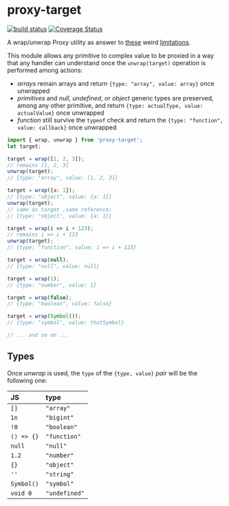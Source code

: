 # proxy-target

[![build status](https://github.com/WebReflection/proxy-target/actions/workflows/node.js.yml/badge.svg)](https://github.com/WebReflection/proxy-target/actions) [![Coverage Status](https://coveralls.io/repos/github/WebReflection/proxy-target/badge.svg?branch=main)](https://coveralls.io/github/WebReflection/proxy-target?branch=main)

A wrap/unwrap Proxy utility as answer to [these](https://es.discourse.group/t/the-array-isarray-shenanigans/1745) weird [limitations](https://es.discourse.group/t/proxy-drilling-once-again/1850).

This module allows any primitive to complex value to be proxied in a way that any handler can understand once the `unwrap(target)` operation is performed among actions:

  * *arrays* remain arrays and return `{type: "array", value: array}` once unwrapped
  * *primitives* and *null*, *undefined*, or *object* generic types are preserved, among any other primitive, and return `{type: actualType, value: actualValue}` once unwrapped
  * *function* still survive the `typeof` check and return the `{type: "function", value: callback}` once unwrapped


```js
import { wrap, unwrap } from 'proxy-target';
let target;

target = wrap([1, 2, 3]);
// remains [1, 2, 3]
unwrap(target);
// {type: "array", value: [1, 2, 3]}

target = wrap({a: 1});
// {type: "object", value: {a: 1}}
unwrap(target);
// same as target ,same reference:
// {type: "object", value: {a: 1}}

target = wrap(i => i + 123);
// remains i => i + 123
unwrap(target);
// {type: "function", value: i => i + 123}

target = wrap(null);
// {type: "null", value: null}

target = wrap(1);
// {type: "number", value: 1}

target = wrap(false);
// {type: "boolean", value: false}

target = wrap(Symbol());
// {type: "symbol", value: thatSymbol}

// ... and so on ...
```

## Types

Once *unwrap* is used, the `type` of the `{type, value}` *pair* will be the following one:

| JS         | type          |
| :--------- | :------------ |
| `[]`       | `"array"`     |
| `1n`       | `"bigint"`    |
| `!0`       | `"boolean"`   |
| `() => {}` | `"function"`  |
| `null`     | `"null"`      |
| `1.2`      | `"number"`    |
| `{}`       | `"object"`    |
| `''`       | `"string"`    |
| `Symbol()` | `"symbol"`    |
| `void 0`   | `"undefined"` |
